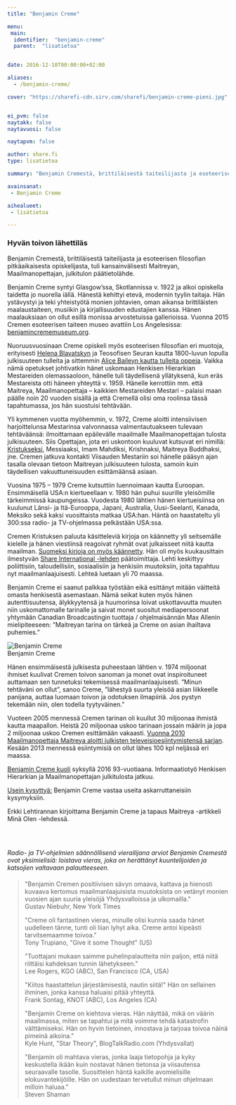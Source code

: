 ```yaml
---
title: "Benjamin Creme"

menu:
 main:
  identifier:  "benjamin-creme"
  parent:  "lisatietoa"


date: 2016-12-18T00:00:00+02:00

aliases:
  - /benjamin-creme/

cover: "https://sharefi-cdn.sirv.com/sharefi/benjamin-creme-pieni.jpg"


ei_pvm: false
naytakk: false
naytavuosi: false

naytapvm: false

author: share.fi
type: lisatietoa

summary: "Benjamin Cremestä, brittiläisestä taiteilijasta ja esoteerisen filosofian pitkäaikaisesta opiskelijasta, tuli kansainvälisesti Maitreyan, Maailmanopettajan, julkitulon päätietolähde."

avainsanat:
 - Benjamin Creme

aihealueet:
 - lisätietoa

---
```


<h3>Hyvän toivon lähettiläs</h3>

<p class="alustus">Benjamin Cremestä, brittiläisestä taiteilijasta ja esoteerisen filosofian pitkäaikaisesta opiskelijasta, tuli kansainvälisesti Maitreyan, Maailmanopettajan, julkitulon päätietolähde.</p>
<p>Benjamin Creme syntyi Glasgow&#8217;ssa, Skotlannissa v. 1922 ja alkoi opiskella taidetta jo nuorella iällä. Hänestä kehittyi etevä, modernin tyylin taitaja. Hän ystävystyi ja teki yhteistyötä monien johtavien, oman aikansa brittiläisten maalaustaiteen, musiikin ja kirjallisuuden edustajien kanssa. Hänen maalauksiaan on ollut esillä monissa arvostetuissa gallerioissa. Vuonna 2015 Cremen esoteerisen taiteen museo avattiin Los Angelesissa: <a target="_blank" rel="nofollow noopener" href="//benjamincrememuseum.org">benjamincrememuseum.org</a>.</p>
<p>Nuoruusvuosinaan Creme opiskeli myös esoteerisen filosofian eri muotoja, erityisesti <a title="Esoterismi" href="/lisatietoa/esoteerinen-tieto-ihmisen-henkinen-historia/">Helena Blavatskyn</a> ja Teosofisen Seuran kautta 1800-luvun lopulla julkisuuteen tulleita ja sittemmin <a title="Mestari D.K. (Djwhal Khul)" href="/mestari/mestari-d-k">Alice Baileyn kautta tulleita oppeja</a>. Vaikka nämä opetukset johtivatkin hänet uskomaan Henkisen Hierarkian Mestareiden olemassaoloon, hänelle tuli täydellisenä yllätyksenä, kun eräs Mestareista otti häneen yhteyttä v. 1959. Hänelle kerrottiin mm. että Maitreya, Maailmanopettaja &#8211; kaikkien Mestareiden Mestari &#8211; palaisi maan päälle noin 20 vuoden sisällä ja että Cremellä olisi oma roolinsa tässä tapahtumassa, jos hän suostuisi tehtävään.</p>
<p>Yli kymmenen vuotta myöhemmin, v. 1972, Creme aloitti intensiivisen harjoittelunsa Mestarinsa valvonnassa valmentautuakseen tulevaan tehtäväänsä: ilmoittamaan epäilevälle maailmalle Maailmanopettajan tulosta julkisuuteen. Siis Opettajan, jota eri uskontoon kuuluvat kutsuvat eri nimillä: <a title="Kristus" href="/kristus">Kristukseksi</a>, Messiaaksi, Imam Mahdiksi, Krishnaksi, Maitreya Buddhaksi, jne. Cremen jatkuva kontakti Viisauden Mestariin soi hänelle pääsyn ajan tasalla olevaan tietoon Maitreyan julkisuuteen tulosta, samoin kuin täydellisen vakuuttuneisuuden esittämäänsä asiaan.</p>
<p>Vuosina 1975 &#8211; 1979 Creme kutsuttiin luennoimaan kautta Euroopan. Ensimmäisellä USA:n kiertueellaan v. 1980 hän puhui suurille yleisömille tärkeimmissä kaupungeissa. Vuodesta 1980 lähtien hänen kiertueisiinsa on kuulunut Länsi- ja Itä-Eurooppa, Japani, Australia, Uusi-Seelanti, Kanada, Meksiko sekä kaksi vuosittaista matkaa USA:han. Häntä on haastateltu yli 300:ssa radio- ja TV-ohjelmassa pelkästään USA:ssa.</p>
<p>Cremen Kristuksen paluuta käsitteleviä kirjoja on käännetty yli seitsemälle kielelle ja hänen viestiinsä reagoivat ryhmät ovat julkaisseet niitä kautta maailman. <a title="Kirjallisuus" href="/kirjallisuus" target="_blank">Suomeksi kirjoja on myös käännetty</a>. Hän oli myös kuukausittain ilmestyvän <a href="http://www.share-international.org/magazine/"  target="_blank" class="external" rel="nofollow noopener">Share International -lehden</a> päätoimittaja. Lehti keskittyy poliittisiin, taloudellisiin, sosiaalisiin ja henkisiin muutoksiin, joita tapahtuu nyt maailmanlaajuisesti. Lehteä luetaan yli 70 maassa.</p>
<p>Benjamin Creme ei saanut palkkaa työstään eikä esittänyt mitään väitteitä omasta henkisestä asemastaan. Nämä seikat kuten myös hänen autenttisuutensa, älykkyytensä ja huumorinsa loivat uskottavuutta muuten niin uskomattomalle tarinalle ja saivat monet suositut mediapersoonat yhtymään Canadian Broadcastingin tuottaja / ohjelmaisännän Max Allenin mielipiteeseen: &#8221;Maitreyan tarina on tärkeä ja Creme on asian ihailtava puhemies.&#8221;</p>
<p class="aligncenter">
<img src="https://sharefi-cdn.sirv.com/sharefi/benjamin-creme-1922-2016.jpg" alt="Benjamin Creme" />
<br />Benjamin Creme</p>
<p>Hänen ensimmäisestä julkisesta puheestaan lähtien v. 1974 miljoonat ihmiset kuulivat Cremen toivon sanoman ja monet ovat inspiroituneet auttamaan sen tunnetuksi tekemisessä maailmanlaajuisesti. &#8221;Minun tehtäväni on ollut&#8221;, sanoo Creme, &#8221;lähestyä suurta yleisöä asian liikkeelle panijana, auttaa luomaan toivon ja odotuksen ilmapiiriä. Jos pystyn tekemään niin, olen todella tyytyväinen.&#8221;</p>
<p>Vuoteen 2005 mennessä Cremen tarinan oli kuullut 30 miljoonaa ihmistä kautta maapallon. Heistä 20 miljoonaa uskoo tarinaan jossain määrin ja jopa 2 miljoonaa uskoo Cremen esittämään vakaasti. <a title="Maitreya televisiossa 2010–" href="/maitreya/maitreya-televisiossa/" target="_blank">Vuonna 2010 Maailmanopettaja Maitreya aloitti julkisten televeisioesiintymistensä sarjan</a>. Kesään 2013 mennessä esiintymisiä on ollut lähes 100 kpl neljässä eri maassa.</p>
<p><a href="/uutiset/benjamin-creme-1922-2016/">Benjamin Creme kuoli</a> syksyllä 2016 93-vuotiaana. Informaatiotyö Henkisen Hierarkian ja Maailmanopettajan julkitulosta jatkuu.</p>
<p><a href="/lisatietoa/usein-kysyttya">Usein kysyttyä:</a> Benjamin Creme vastaa useita askarruttaneisiin kysymyksiin.</p>
<p>Erkki Lehtirannan kirjoittama Benjamin Creme ja tapaus Maitreya -artikkeli Minä Olen -lehdessä.</p>

<p style="margin-top:60px;"><em>Radio- ja TV-ohjelmien säännöllisenä vierailijana arviot  Benjamin Cremestä ovat yksimielisiä: loistava vieras, joka on herättänyt kuuntelijoiden ja katsojien valtavaan palautteeseen</em>.</p>
<blockquote style="margin-top:20px;">
<p>"Benjamin Cremen positiivisen sävyn omaava, kattava ja hienosti kuvaava kertomus maailmanlaajuisista muutoksista on vetänyt monien vuosien ajan suuria yleisöjä Yhdysvalloissa ja ulkomailla."<br />Gustav Niebuhr, New York Times</p>

<p>"Creme oli fantastinen vieras, minulle olisi kunnia saada hänet uudelleen tänne, tunti oli liian lyhyt aika. Creme antoi kipeästi tarvitsemaamme toivoa."<br />Tony Trupiano, "Give it some Thought" (US)</p>

<p>"Tuottajani mukaan saimme puhelinpalautteita niin paljon, että niitä riittäisi kahdeksan tunnin lähetykseen."<br />Lee Rogers, KGO (ABC), San Francisco (CA, USA)</p>

<p>"Kiitos haastattelun järjestämisestä, nautin siitä!" Hän on sellainen ihminen, jonka kanssa haluaisi pitää yhteyttä.<br />Frank Sontag, KNOT (ABC), Los Angeles (CA)</p>

<p>"Benjamin Creme on kiehtova vieras. Hän näyttää, mikä on väärin maailmassa, miten se tapahtui ja mitä voimme tehdä katastrofin välttämiseksi. Hän on hyvin tietoinen, innostava ja tarjoaa toivoa näinä pimeinä aikoina."<br />Kyle Hunt, "Star Theory", BlogTalkRadio.com (Yhdysvallat)</p>

<p>"Benjamin oli mahtava vieras, jonka laaja tietopohja ja kyky keskustella ikään kuin nostavat hänen tietonsa ja viisautensa seuraavalle tasolle. Suosittelen häntä kaikille avomielisille elokuvantekijöille. Hän on uudestaan tervetullut minun ohjelmaan milloin haluaa."<br />Steven Shaman</p>
</blockquote>


